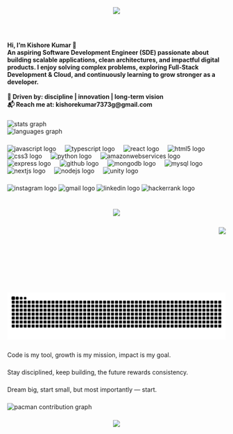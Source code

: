 <div align="center">
  <img height="200" src="https://media0.giphy.com/media/v1.Y2lkPTc5MGI3NjExcDh1cnN3dGl3Zmw5Mm5uMjM1ZmM5Y242NHJxMDJxMmJydnhoM2ZjMiZlcD12MV9pbnRlcm5hbF9naWZfYnlfaWQmY3Q9Zw/DX1cytoIQvnmgqBlQ3/giphy.gif"  />
</div>

###

<br clear="both">

<h4 align="left">Hi, I’m Kishore Kumar 👋<br>An aspiring Software Development Engineer (SDE) passionate about building scalable applications, clean architectures, and impactful digital products. I enjoy solving complex problems, exploring Full-Stack Development & Cloud, and continuously learning to grow stronger as a developer.<br><br>📌 Driven by: discipline | innovation | long-term vision<br>📬 Reach me at: kishorekumar7373g@gmail.com</h4>

###

<div align="left">
  <img src="https://github-readme-stats.vercel.app/api?username=kishorekumar28114&hide_title=false&hide_rank=false&show_icons=true&include_all_commits=true&count_private=true&disable_animations=false&theme=dracula&locale=en&hide_border=false" height="150" alt="stats graph" /> <br>
  <img src="https://github-readme-stats.vercel.app/api/top-langs?username=kishorekumar28114&locale=en&hide_title=false&layout=compact&card_width=320&langs_count=6&theme=dracula&hide_border=true" height="150" alt="languages graph"  />
</div>

###

<div align="left">
  <img src="https://cdn.jsdelivr.net/gh/devicons/devicon/icons/javascript/javascript-original.svg" height="30" alt="javascript logo"  />
  <img width="12" />
  <img src="https://cdn.jsdelivr.net/gh/devicons/devicon/icons/typescript/typescript-original.svg" height="30" alt="typescript logo"  />
  <img width="12" />
  <img src="https://cdn.jsdelivr.net/gh/devicons/devicon/icons/react/react-original.svg" height="30" alt="react logo"  />
  <img width="12" />
  <img src="https://cdn.jsdelivr.net/gh/devicons/devicon/icons/html5/html5-original.svg" height="30" alt="html5 logo"  />
  <img width="12" />
  <img src="https://cdn.jsdelivr.net/gh/devicons/devicon/icons/css3/css3-original.svg" height="30" alt="css3 logo"  />
  <img width="12" />
  <img src="https://cdn.jsdelivr.net/gh/devicons/devicon/icons/python/python-original.svg" height="30" alt="python logo"  />
  <img width="12" />
  <img src="https://cdn.jsdelivr.net/gh/devicons/devicon/icons/amazonwebservices/amazonwebservices-line-wordmark.svg" height="30" alt="amazonwebservices logo"  />
  <img width="12" />
  <img src="https://cdn.jsdelivr.net/gh/devicons/devicon/icons/express/express-original.svg" height="30" alt="express logo"  />
  <img width="12" />
  <img src="https://cdn.jsdelivr.net/gh/devicons/devicon/icons/github/github-original.svg" height="30" alt="github logo"  />
  <img width="12" />
  <img src="https://cdn.jsdelivr.net/gh/devicons/devicon/icons/mongodb/mongodb-original.svg" height="30" alt="mongodb logo"  />
  <img width="12" />
  <img src="https://cdn.jsdelivr.net/gh/devicons/devicon/icons/mysql/mysql-original.svg" height="30" alt="mysql logo"  />
  <img width="12" />
  <img src="https://cdn.jsdelivr.net/gh/devicons/devicon/icons/nextjs/nextjs-original.svg" height="30" alt="nextjs logo"  />
  <img width="12" />
  <img src="https://cdn.jsdelivr.net/gh/devicons/devicon/icons/nodejs/nodejs-original.svg" height="30" alt="nodejs logo"  />
  <img width="12" />
  <img src="https://cdn.jsdelivr.net/gh/devicons/devicon/icons/unity/unity-original.svg" height="30" alt="unity logo"  />
</div>

###

<div align="left">
  <img src="https://img.shields.io/static/v1?message=Instagram&logo=instagram&label=&color=E4405F&logoColor=white&labelColor=&style=for-the-badge" height="35" alt="instagram logo"  />
  <img src="https://img.shields.io/static/v1?message=Gmail&logo=gmail&label=&color=D14836&logoColor=white&labelColor=&style=for-the-badge" height="35" alt="gmail logo"  />
  <img src="https://img.shields.io/static/v1?message=LinkedIn&logo=linkedin&label=&color=0077B5&logoColor=white&labelColor=&style=for-the-badge" height="35" alt="linkedin logo"  />
  <img src="https://img.shields.io/static/v1?message=HackerRank&logo=hackerrank&label=&color=2EC866&logoColor=white&labelColor=&style=for-the-badge" height="35" alt="hackerrank logo"  />
</div>

###

<br clear="both">

<div align="center">
  <img src="https://visitor-badge.laobi.icu/badge?page_id=kishorekumar28114.kishorekumar28114&left_text=Check%20Me"  />
</div>

###

<img align="right" height="150" src="https://media4.giphy.com/media/v1.Y2lkPTc5MGI3NjExa2RrbHc2bGpkdTRkM242OTk5MzF4MzJjZm41NnpkdzZvYWRnNDZxYSZlcD12MV9pbnRlcm5hbF9naWZfYnlfaWQmY3Q9Zw/78XCFBGOlS6keY1Bil/giphy.gif"  />

###

<img src="https://raw.githubusercontent.com/kishorekumar28114/kishorekumar28114/output/snake.svg" alt="Snake animation" />

###

<p align="left">Code is my tool, growth is my mission, impact is my goal.</p>

###

<p align="left">Stay disciplined, keep building, the future rewards consistency.</p>

###

<p align="left">Dream big, start small, but most importantly — start.</p>

###

<div align="center">
</div>

###

<picture>
  <source media="(prefers-color-scheme: dark)" srcset="https://raw.githubusercontent.com/kishorekumar28114/kishorekumar28114/output/pacman-contribution-graph-dark.svg">
  <source media="(prefers-color-scheme: light)" srcset="https://raw.githubusercontent.com/kishorekumar28114/kishorekumar28114/output/pacman-contribution-graph.svg">
  <img alt="pacman contribution graph" src="https://raw.githubusercontent.com/kishorekumar28114/kishorekumar28114/output/pacman-contribution-graph.svg">
</picture>

###

<div align="center">
  <img height="200" src="https://media1.giphy.com/media/v1.Y2lkPTc5MGI3NjExaTRuZ3IwaTZlM29rZ3J4djlraHM5NDZtcGdidWg0OTNjbnd5YzlociZlcD12MV9pbnRlcm5hbF9naWZfYnlfaWQmY3Q9Zw/S8VTGrBPjwo7GnIGiE/giphy.gif"  />
</div>

###
